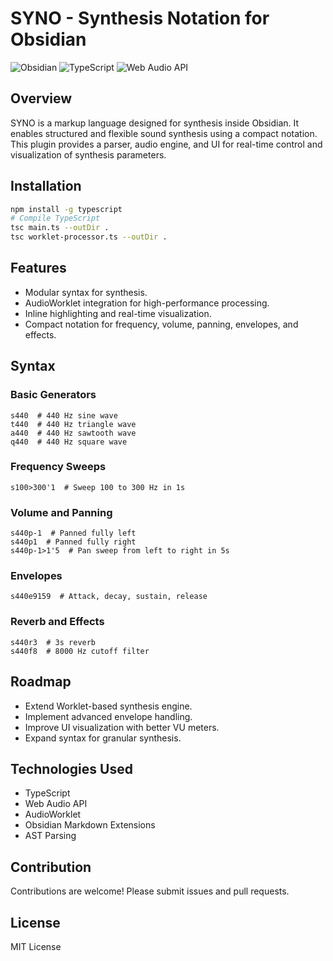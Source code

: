 # SYNO - Synthesis Notation for Obsidian

![Obsidian](https://img.shields.io/badge/Obsidian-483699?style=flat-square&logo=obsidian)
![TypeScript](https://img.shields.io/badge/TypeScript-3178C6?style=flat-square&logo=typescript)
![Web Audio API](https://img.shields.io/badge/Web%20Audio%20API-FF6F61?style=flat-square)



## Overview
SYNO is a markup language designed for synthesis inside Obsidian. It enables structured and flexible sound synthesis using a compact notation. This plugin provides a parser, audio engine, and UI for real-time control and visualization of synthesis parameters.

## Installation
```bash
npm install -g typescript
# Compile TypeScript
tsc main.ts --outDir .
tsc worklet-processor.ts --outDir .
```

## Features
- Modular syntax for synthesis.
- AudioWorklet integration for high-performance processing.
- Inline highlighting and real-time visualization.
- Compact notation for frequency, volume, panning, envelopes, and effects.

## Syntax

### Basic Generators
```syno
s440  # 440 Hz sine wave
t440  # 440 Hz triangle wave
a440  # 440 Hz sawtooth wave
q440  # 440 Hz square wave
```

### Frequency Sweeps
```syno
s100>300'1  # Sweep 100 to 300 Hz in 1s
```

### Volume and Panning
```syno
s440p-1  # Panned fully left
s440p1  # Panned fully right
s440p-1>1'5  # Pan sweep from left to right in 5s
```

### Envelopes
```syno
s440e9159  # Attack, decay, sustain, release
```

### Reverb and Effects
```syno
s440r3  # 3s reverb
s440f8  # 8000 Hz cutoff filter
```

## Roadmap
- Extend Worklet-based synthesis engine.
- Implement advanced envelope handling.
- Improve UI visualization with better VU meters.
- Expand syntax for granular synthesis.

## Technologies Used
- TypeScript
- Web Audio API
- AudioWorklet
- Obsidian Markdown Extensions
- AST Parsing

## Contribution
Contributions are welcome! Please submit issues and pull requests.

## License
MIT License

